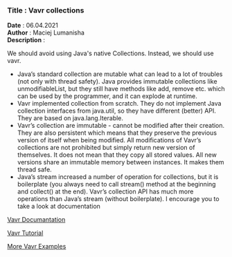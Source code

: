 <h3><b>Title</b> : Vavr collections</h3>
<b>Date</b> : 06.04.2021<br>
<b>Author</b> : Maciej Lumanisha<br>
<b>Description</b> :<br>

We should avoid using Java's native Collections. Instead, we should use vavr.

* Java’s standard collection are mutable what can lead to a lot of troubles (not only with thread safety). Java provides
  immutable collections like unmodifiableList, but they still have methods like add, remove etc. which can be used by the
  programmer, and it can explode at runtime.
* Vavr implemented collection from scratch. They do not implement Java collection interfaces from java.util, so they have
  different
  (better) API. They are based on java.lang.Iterable.
* Vavr’s collection are immutable - cannot be modified after their creation. They are also persistent which means that
  they preserve the previous version of itself when being modified. All modifications of Vavr’s collections are not
  prohibited but simply return new version of themselves. It does not mean that they copy all stored values. All new
  versions share an immutable memory between instances. It makes them thread safe.
* Java’s stream increased a number of operation for collections, but it is boilerplate (you always need to call stream()
  method at the beginning and collect()
  at the end). Vavr’s collection API has much more operations than Java’s stream (without boilerplate). I encourage you
  to take a look at documentation

[Vavr Documantation](https://docs.vavr.io/)

[Vavr Tutorial](https://www.baeldung.com/vavr-collections)

[More Vavr Examples](https://blog.pragmatists.com/functional-programming-in-java-with-vavr-9861e704301c)



